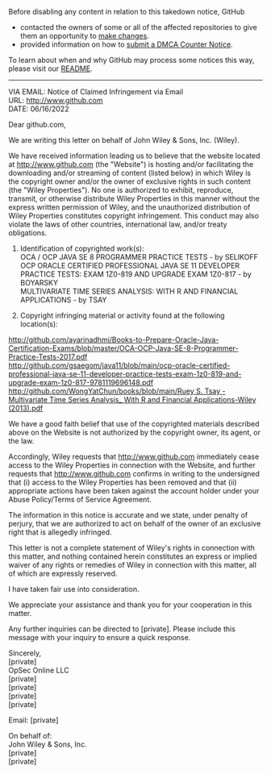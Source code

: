 Before disabling any content in relation to this takedown notice, GitHub
- contacted the owners of some or all of the affected repositories to give them an opportunity to [make changes](https://docs.github.com/en/github/site-policy/dmca-takedown-policy#a-how-does-this-actually-work).
- provided information on how to [submit a DMCA Counter Notice](https://docs.github.com/en/articles/guide-to-submitting-a-dmca-counter-notice).

To learn about when and why GitHub may process some notices this way, please visit our [README](https://github.com/github/dmca/blob/master/README.md#anatomy-of-a-takedown-notice).

---

VIA EMAIL: Notice of Claimed Infringement via Email  
URL: http://www.github.com  
DATE: 06/16/2022

Dear github.com,

We are writing this letter on behalf of John Wiley & Sons, Inc. (Wiley).  

We have received information leading us to believe that the website located at http://www.github.com (the "Website") is hosting and/or facilitating the downloading and/or streaming of content (listed below) in which Wiley is the copyright owner and/or the owner of exclusive rights in such content (the "Wiley Properties"). No one is authorized to exhibit, reproduce, transmit, or otherwise distribute Wiley Properties in this manner without the express written permission of Wiley, and the unauthorized distribution of Wiley Properties constitutes copyright infringement. This conduct may also violate the laws of other countries, international law, and/or treaty obligations.

1. Identification of copyrighted work(s):   
OCA / OCP JAVA SE 8 PROGRAMMER PRACTICE TESTS - by SELIKOFF  
OCP ORACLE CERTIFIED PROFESSIONAL JAVA SE 11 DEVELOPER PRACTICE TESTS: EXAM 1Z0-819 AND UPGRADE EXAM 1Z0-817 - by BOYARSKY  
MULTIVARIATE TIME SERIES ANALYSIS: WITH R AND FINANCIAL APPLICATIONS - by TSAY

2. Copyright infringing material or activity found at the following location(s):

http://github.com/ayarinadhmi/Books-to-Prepare-Oracle-Java-Certification-Exams/blob/master/OCA-OCP-Java-SE-8-Programmer-Practice-Tests-2017.pdf  
http://github.com/gsaegom/java11/blob/main/ocp-oracle-certified-professional-java-se-11-developer-practice-tests-exam-1z0-819-and-upgrade-exam-1z0-817-9781119696148.pdf 
[http://github.com/WongYatChun/books/blob/main/Ruey S. Tsay - Multivariate Time Series Analysis_ With R and Financial Applications-Wiley (2013).pdf](https://github.com/WongYatChun/books/blob/main/Ruey%20S.%20Tsay%20-%20Multivariate%20Time%20Series%20Analysis_%20With%20R%20and%20Financial%20Applications-Wiley%20(2013).pdf)

We have a good faith belief that use of the copyrighted materials described above on the Website is not authorized by the copyright owner, its agent, or the law.

Accordingly, Wiley requests that http://www.github.com immediately cease access to the Wiley Properties in connection with the Website, and further requests that http://www.github.com confirms in writing to the undersigned that (i) access to the Wiley Properties has been removed and that (ii) appropriate actions have been taken against the account holder under your Abuse Policy/Terms of Service Agreement.

The information in this notice is accurate and we state, under penalty of perjury, that we are authorized to act on behalf of the owner of an exclusive right that is allegedly infringed.

This letter is not a complete statement of Wiley's rights in connection with this matter, and nothing contained herein constitutes an express or implied waiver of any rights or remedies of Wiley in connection with this matter, all of which are expressly reserved.

I have taken fair use into consideration.

We appreciate your assistance and thank you for your cooperation in this matter.

Any further inquiries can be directed to [private]. Please include this message with your inquiry to ensure a quick response.

Sincerely,  
[private]  
OpSec Online LLC  
[private]  
[private]  
[private]  
[private]  

Email: [private]  

On behalf of:  
John Wiley & Sons, Inc.  
[private]  
[private]  
